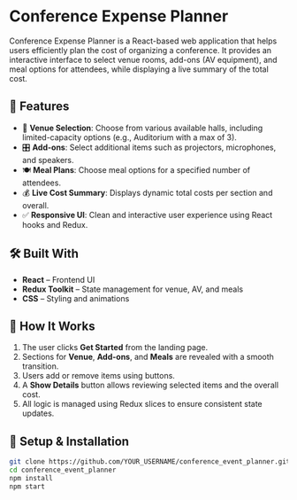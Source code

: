 # Conference Expense Planner

Conference Expense Planner is a React-based web application that helps users efficiently plan the cost of organizing a conference. It provides an interactive interface to select venue rooms, add-ons (AV equipment), and meal options for attendees, while displaying a live summary of the total cost.

## 🚀 Features

- 🎯 **Venue Selection**: Choose from various available halls, including limited-capacity options (e.g., Auditorium with a max of 3).
- 🎛️ **Add-ons**: Select additional items such as projectors, microphones, and speakers.
- 🍽️ **Meal Plans**: Choose meal options for a specified number of attendees.
- 💰 **Live Cost Summary**: Displays dynamic total costs per section and overall.
- ✅ **Responsive UI**: Clean and interactive user experience using React hooks and Redux.

## 🛠️ Built With

- **React** – Frontend UI
- **Redux Toolkit** – State management for venue, AV, and meals
- **CSS** – Styling and animations


## 🧠 How It Works

1. The user clicks **Get Started** from the landing page.
2. Sections for **Venue**, **Add-ons**, and **Meals** are revealed with a smooth transition.
3. Users add or remove items using buttons.
4. A **Show Details** button allows reviewing selected items and the overall cost.
5. All logic is managed using Redux slices to ensure consistent state updates.

## 🧪 Setup & Installation

```bash
git clone https://github.com/YOUR_USERNAME/conference_event_planner.git
cd conference_event_planner
npm install
npm start
